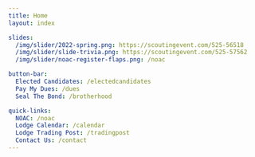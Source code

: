 ```yaml
---
title: Home
layout: index

slides:
  /img/slider/2022-spring.png: https://scoutingevent.com/525-56518
  /img/slider/slide-trivia.png: https://scoutingevent.com/525-57562
  /img/slider/noac-register-flaps.png: /noac

button-bar:
  Elected Candidates: /electedcandidates
  Pay My Dues: /dues
  Seal The Bond: /brotherhood

quick-links:
  NOAC: /noac
  Lodge Calendar: /calendar
  Lodge Trading Post: /tradingpost
  Contact Us: /contact
---
```

